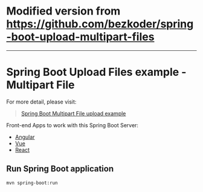 # Modified version from https://github.com/bezkoder/spring-boot-upload-multipart-files
---

# Spring Boot Upload Files example - Multipart File

For more detail, please visit:
> [Spring Boot Multipart File upload example](https://bezkoder.com/spring-boot-file-upload/)

Front-end Apps to work with this Spring Boot Server:
- [Angular](https://bezkoder.com/angular-spring-boot-file-upload/)
- [Vue](https://bezkoder.com/vue-axios-file-upload/)
- [React](https://bezkoder.com/react-file-upload-spring-boot/)

## Run Spring Boot application
```
mvn spring-boot:run
```
